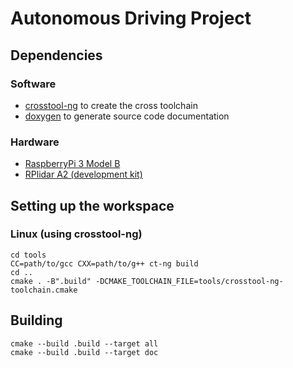 # Autonomous Driving Project

## Dependencies

### Software
*   [crosstool-ng](https://crosstool-ng.github.io/) to create the cross toolchain
*   [doxygen](https://www.stack.nl/~dimitri/doxygen/) to generate source code documentation

### Hardware
*   [RaspberryPi 3 Model B](https://www.raspberrypi.org/products/raspberry-pi-3-model-b/)
*   [RPlidar A2 (development kit)](http://www.slamtec.com/en/support#rplidar-a2)


## Setting up the workspace

### Linux (using crosstool-ng)
```
cd tools
CC=path/to/gcc CXX=path/to/g++ ct-ng build
cd ..
cmake . -B".build" -DCMAKE_TOOLCHAIN_FILE=tools/crosstool-ng-toolchain.cmake
```

## Building
```
cmake --build .build --target all
cmake --build .build --target doc
```
